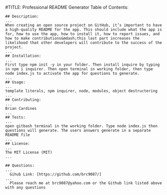 #TITLE: Professional README Generator 
  Table of Contents: 

    ## Description: 
    ...
    When creating an open source project on GitHub, it’s important to have a high-quality README for the app. This should include what the app is for, how to use the app, how to install it, how to report issues, and how to make contributions&mdash;this last part increases the likelihood that other developers will contribute to the success of the project. 
    ...
    ## Installation: 
    ...
    First type npm init -y in your folder. Then install inquire by typing in npm i inquirer. Then open terminal in working folder, then type node index.js to activate the app for questions to generate. 
    ...
    ## Usage: 
    ...
    template literals, npm inquirer, node, modules, object destructering
    ...
    ## Contributing: 
    ...
    Brian Cardines
    ...
    ## Tests: 
    ...
    open gitbash terminal in the working folder. Type node index.js then questions will generate. The users answers generate in a separate README file
    ...
    ## License: 
    ...
    The MIT License (MIT)
    ...

    ## Questions: 
    ...
      Gihub Link: [https://github.com/brc9087/]
    ...
      Please reach me at brc9087@yahoo.com or the Github link listed above with any questions
